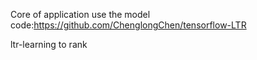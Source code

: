 Core of application use the model code:https://github.com/ChenglongChen/tensorflow-LTR

ltr-learning to rank
